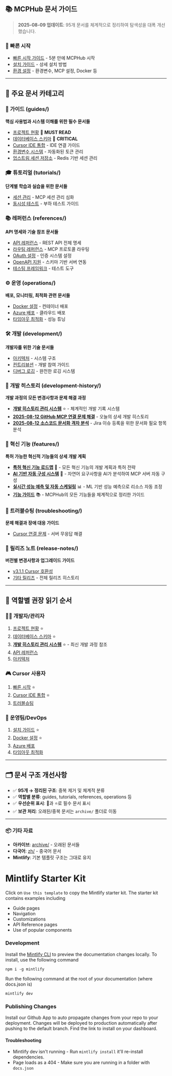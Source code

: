 ## 📚 MCPHub 문서 가이드

> **2025-08-09 업데이트**: 95개 문서를 체계적으로 정리하여 탐색성을 대폭 개선했습니다.

### 🚀 빠른 시작
- [빠른 시작 가이드](quickstart.mdx) - 5분 만에 MCPHub 시작
- [설치 가이드](installation.mdx) - 상세 설치 방법
- [환경 설정](configuration/) - 환경변수, MCP 설정, Docker 등

---

## 📂 주요 문서 카테고리

### 📖 가이드 (guides/)
**핵심 사용법과 시스템 이해를 위한 필수 문서들**
- [프로젝트 현황](guides/mcphub-project-status.md) 🌟 **MUST READ**
- [데이터베이스 스키마](guides/database-schema.md) 🌟 **CRITICAL**
- [Cursor IDE 통합](guides/cursor-ide-integration.md) - IDE 연결 가이드
- [환경변수 시스템](guides/mcphub-env-var-system.md) - 자동화된 토큰 관리
- [업스트림 세션 저장소](guides/upstream-session-store.md) - Redis 기반 세션 관리

### 🎓 튜토리얼 (tutorials/)
**단계별 학습과 실습을 위한 문서들**
- [세션 관리](tutorials/session-management.md) - MCP 세션 관리 심화
- [동시성 테스트](tutorials/concurrency-test.md) - 부하 테스트 가이드

### 📚 레퍼런스 (references/)
**API 명세와 기술 참조 문서들**
- [API 레퍼런스](references/api-reference.md) - REST API 전체 명세
- [라우팅 레퍼런스](references/routing-reference.md) - MCP 프로토콜 라우팅
- [OAuth 설정](references/oauth-setup-guide.md) - 인증 시스템 설정
- [OpenAPI 지원](references/openapi-support.md) - 스키마 기반 서버 연동
- [테스팅 프레임워크](references/testing-framework.md) - 테스트 도구

### ⚙️ 운영 (operations/)
**배포, 모니터링, 최적화 관련 문서들**
- [Docker 설정](operations/docker-setup.md) - 컨테이너 배포
- [Azure 배포](operations/azure-container-apps-deployment.md) - 클라우드 배포
- [타임아웃 최적화](operations/timeout-optimization-2025-08-09.md) - 성능 튜닝

### 🛠️ 개발 (development/)
**개발자를 위한 기술 문서들**
- [아키텍처](development/architecture.mdx) - 시스템 구조
- [컨트리뷰션](development/contributing.mdx) - 개발 참여 가이드
- [디버그 로깅](development/debug-logging.md) - 완전한 로깅 시스템

### 📖 개발 히스토리 (development-history/)
**개발 과정의 모든 변경사항과 문제 해결 과정**
- [**개발 히스토리 관리 시스템**](development-history/README.md) ⭐ - 체계적인 개발 기록 시스템
- [**2025-08-12 GitHub MCP 연결 문제 해결**](development-history/2025-08-12-github-mcp-connection-and-docker-build-fixes.md) - 오늘의 상세 개발 히스토리
- [**2025-08-12 소스코드 문서화 격차 분석**](development-history/2025-08-12-sourcecode-documentation-gap-analysis.md) - Jira 이슈 등록을 위한 문서화 필요 항목 분석

### 🌟 혁신 기능 (features/)
**특허 가능한 혁신적 기능들의 상세 개발 계획**
- [**특허 혁신 기능 로드맵**](features/patent-innovation-roadmap.mdx) 🚀 - 모든 혁신 기능의 개발 계획과 특허 전략
- [**AI 기반 자동 구성 시스템**](features/ai-powered-auto-configuration.mdx) 🤖 - 자연어 요구사항을 AI가 분석하여 MCP 서버 자동 구성
- [**실시간 성능 예측 및 자동 스케일링**](features/real-time-performance-prediction.mdx) 📊 - ML 기반 성능 예측으로 리소스 자동 조정
- [**기능 가이드**](features/README.md) 📚 - MCPHub의 모든 기능들을 체계적으로 정리한 가이드

### 🚨 트러블슈팅 (troubleshooting/)
**문제 해결과 장애 대응 가이드**
- [Cursor 연결 문제](troubleshooting/cursor-deadlock-fix-2025-08-09.md) - 서버 무응답 해결

### 📝 릴리즈 노트 (release-notes/)
**버전별 변경사항과 업그레이드 가이드**
- [v3.1.1 Cursor 호환성](release-notes/v3.1.1-cursor-compatibility-2025-08-08.md)
- [기타 릴리즈](release-notes/) - 전체 릴리즈 히스토리

---

## 🎯 역할별 권장 읽기 순서

### 👨‍💻 개발자/관리자
1. [프로젝트 현황](guides/mcphub-project-status.md) ⭐
2. [데이터베이스 스키마](guides/database-schema.md) ⭐
3. [**개발 히스토리 관리 시스템**](development-history/README.md) ⭐ - 최신 개발 과정 참조
4. [API 레퍼런스](references/api-reference.md)
5. [아키텍처](development/architecture.mdx)

### 🎮 Cursor 사용자
1. [빠른 시작](quickstart.mdx) ⭐
2. [Cursor IDE 통합](guides/cursor-ide-integration.md) ⭐
3. [트러블슈팅](troubleshooting/cursor-deadlock-fix-2025-08-09.md)

### 🚀 운영팀/DevOps
1. [설치 가이드](installation.mdx) ⭐
2. [Docker 설정](operations/docker-setup.md) ⭐
3. [Azure 배포](operations/azure-container-apps-deployment.md)
4. [타임아웃 최적화](operations/timeout-optimization-2025-08-09.md)

---

## 🗂️ 문서 구조 개선사항

- ✅ **95개 → 정리된 구조**: 중복 제거 및 체계적 분류
- ✅ **역할별 분류**: guides, tutorials, references, operations 등
- ✅ **우선순위 표시**: 🌟과 ⭐로 필수 문서 표시
- ✅ **보관 처리**: 오래된/중복 문서는 `archive/` 폴더로 이동

---

### 📦 기타 자료
- **아카이브**: [archive/](archive/) - 오래된 문서들
- **다국어**: [zh/](zh/) - 중국어 문서
- **Mintlify**: 기본 템플릿 구조는 그대로 유지

# Mintlify Starter Kit

Click on `Use this template` to copy the Mintlify starter kit. The starter kit contains examples including

- Guide pages
- Navigation
- Customizations
- API Reference pages
- Use of popular components

### Development

Install the [Mintlify CLI](https://www.npmjs.com/package/mintlify) to preview the documentation changes locally. To install, use the following command

```
npm i -g mintlify
```

Run the following command at the root of your documentation (where docs.json is)

```
mintlify dev
```

### Publishing Changes

Install our Github App to auto propagate changes from your repo to your deployment. Changes will be deployed to production automatically after pushing to the default branch. Find the link to install on your dashboard. 

#### Troubleshooting

- Mintlify dev isn't running - Run `mintlify install` it'll re-install dependencies.
- Page loads as a 404 - Make sure you are running in a folder with `docs.json`
